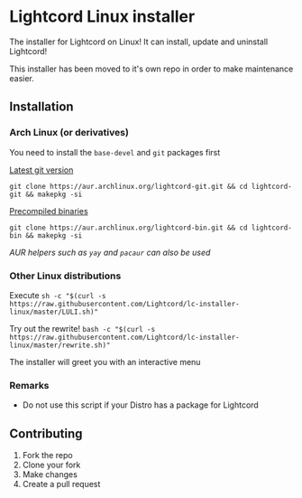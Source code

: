 # Lightcord Linux installer

The installer for Lightcord on Linux! It can install, update and uninstall Lightcord!

This installer has been moved to it's own repo in order to make maintenance easier.

## Installation

### Arch Linux (or derivatives)

You need to install the `base-devel` and `git` packages first

[Latest git version](https://aur.archlinux.org/packages/lightcord-git/)

`git clone https://aur.archlinux.org/lightcord-git.git && cd lightcord-git && makepkg -si`

[Precompiled binaries](https://aur.archlinux.org/packages/lightcord-bin/)

`git clone https://aur.archlinux.org/lightcord-bin.git && cd lightcord-bin && makepkg -si`

*AUR helpers such as `yay` and `pacaur` can also be used*

### Other Linux distributions

Execute `sh -c "$(curl -s https://raw.githubusercontent.com/Lightcord/lc-installer-linux/master/LULI.sh)"`

Try out the rewrite! `bash -c "$(curl -s https://raw.githubusercontent.com/Lightcord/lc-installer-linux/master/rewrite.sh)"`

The installer will greet you with an interactive menu

### Remarks

* Do not use this script if your Distro has a package for Lightcord

## Contributing

1. Fork the repo
2. Clone your fork
3. Make changes
4. Create a pull request